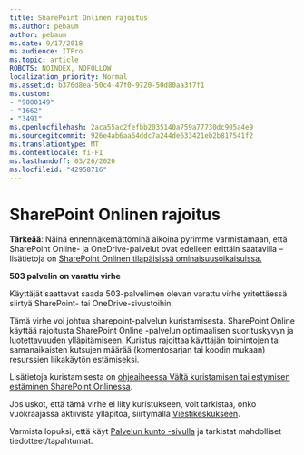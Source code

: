 ```yaml
---
title: SharePoint Onlinen rajoitus
ms.author: pebaum
author: pebaum
ms.date: 9/17/2018
ms.audience: ITPro
ms.topic: article
ROBOTS: NOINDEX, NOFOLLOW
localization_priority: Normal
ms.assetid: b376d8ea-50c4-47f0-9720-50d80aa3f7f1
ms.custom:
- "9000149"
- "1662"
- "3491"
ms.openlocfilehash: 2aca55ac2fefbb2035140a759a77730dc905a4e9
ms.sourcegitcommit: 926e4ab6aa64ddc7a244de633421eb2b817541f2
ms.translationtype: MT
ms.contentlocale: fi-FI
ms.lasthandoff: 03/26/2020
ms.locfileid: "42958716"
---
```

# <a name="sharepoint-online-throttling"></a>SharePoint Onlinen rajoitus

**Tärkeää**: Näinä ennennäkemättöminä aikoina pyrimme varmistamaan, että SharePoint Online- ja OneDrive-palvelut ovat edelleen erittäin saatavilla – lisätietoja on [SharePoint Onlinen tilapäisissä ominaisuusoikaisuissa.](https://aka.ms/ODSPAdjustments)

**503 palvelin on varattu virhe**

Käyttäjät saattavat saada 503-palvelimen olevan varattu virhe yritettäessä siirtyä SharePoint- tai OneDrive-sivustoihin. 

Tämä virhe voi johtua sharepoint-palvelun kuristamisesta. SharePoint Online käyttää rajoitusta SharePoint Online -palvelun optimaalisen suorituskyvyn ja luotettavuuden ylläpitämiseen. Kuristus rajoittaa käyttäjän toimintojen tai samanaikaisten kutsujen määrää (komentosarjan tai koodin mukaan) resurssien liikakäytön estämiseksi. 

Lisätietoja kuristamisesta on [ohjeaiheessa Vältä kuristamisen tai estymisen estäminen SharePoint Onlinessa](https://docs.microsoft.com/sharepoint/dev/general-development/how-to-avoid-getting-throttled-or-blocked-in-sharepoint-online).

Jos uskot, että tämä virhe ei liity kuristukseen, voit tarkistaa, onko vuokraajassa aktiivista ylläpitoa, siirtymällä [Viestikeskukseen](https://portal.office.com/adminportal/home#/MessageCenter).

 Varmista lopuksi, että käyt [Palvelun kunto -sivulla](https://portal.office.com/adminportal/home#/servicehealth) ja tarkistat mahdolliset tiedotteet/tapahtumat.

